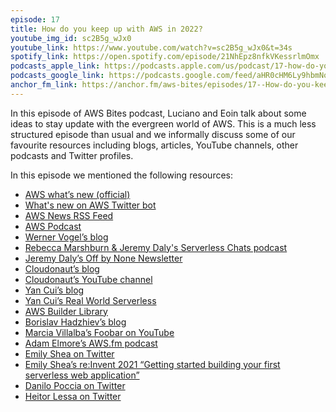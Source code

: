 ```yaml
---
episode: 17
title: How do you keep up with AWS in 2022?
youtube_img_id: sc2B5g_wJx0
youtube_link: https://www.youtube.com/watch?v=sc2B5g_wJx0&t=34s
spotify_link: https://open.spotify.com/episode/21NhEpz8nfkVKessrlmOmx
podcasts_apple_link: https://podcasts.apple.com/us/podcast/17-how-do-you-keep-up-with-aws-in-2022/id1585489017?i=1000546542521
podcasts_google_link: https://podcasts.google.com/feed/aHR0cHM6Ly9hbmNob3IuZm0vcy82YTMzMTJhMC9wb2RjYXN0L3Jzcw/episode/MzUwMGIzZmMtY2ZkYi00YTNjLWI0NzgtMjI5OWJiOGVmYjRk?sa=X&ved=0CAUQkfYCahcKEwi4n82V7vX3AhUAAAAAHQAAAAAQAQ
anchor_fm_link: https://anchor.fm/aws-bites/episodes/17--How-do-you-keep-up-with-AWS-in-2022-e1c4ask
---
```



In this episode of AWS Bites podcast, Luciano and Eoin talk about some ideas to stay update with the evergreen world of AWS. This is a much less structured episode than usual and we informally discuss some of our favourite resources including blogs, articles, YouTube channels, other podcasts and Twitter profiles.
  
In this episode we mentioned the following resources:

- [AWS what’s new (official)](https://aws.amazon.com/new/) 
- [What's new on AWS Twitter bot](https://twitter.com/awswhatsnew)
- [AWS News RSS Feed](https://aws.amazon.com/about-aws/whats-new/recent/feed/)
- [AWS Podcast](https://aws.amazon.com/podcasts/aws-podcast/?podcast-list.sort-by=item.additionalFields.EpisodeNum&podcast-list.sort-order=desc&awsf.episode-type=*all&awsf.tech-category-filter=*all&awsf.product-filter=*all&awsf.industry-filter=*all)
- [Werner Vogel’s blog](https://www.allthingsdistributed.com/) 
- [Rebecca Marshburn & Jeremy Daly's Serverless Chats podcast](https://www.serverlesschats.com/)
- [Jeremy Daly’s Off by None Newsletter](https://offbynone.io/)
- [Cloudonaut’s blog](https://cloudonaut.io/)
- [Cloudonaut’s YouTube channel](https://www.youtube.com/cloudonaut)
- [Yan Cui’s blog](https://theburningmonk.com/)
- [Yan Cui’s Real World Serverless](https://realworldserverless.com/) 
- [AWS Builder Library](https://aws.amazon.com/builders-library/)
- [Borislav Hadzhiev’s blog](https://bobbyhadz.com/)
- [Marcia Villalba’s Foobar on YouTube](https://www.youtube.com/c/FooBar_codes)
- [Adam Elmore’s AWS.fm podcast](https://aws.fm/)
- [Emily Shea on Twitter](https://twitter.com/em__shea) 
- [Emily Shea’s re:Invent 2021 “Getting started building your first serverless web application”](https://www.youtube.com/watch?v=DdyhdnWVukc)
- [Danilo Poccia on Twitter](https://twitter.com/danilop)
- [Heitor Lessa on Twitter](https://twitter.com/heitor_lessa)